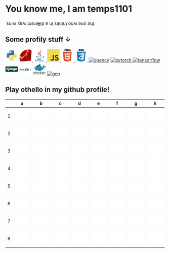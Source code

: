 # You know me, I am temps1101

˙suᴉʍ ʎɐʍ ʇuǝɹǝɟɟᴉp ɐ uᴉ sʞuᴉɥʇ oɥʍ ǝuo ǝɥʇ

## Some profily stuff ↓

<a href="https://www.python.org" target="_blank" rel="noreferrer"> <img src="https://raw.githubusercontent.com/devicons/devicon/master/icons/python/python-original.svg" alt="python" width="40" height="40"/></a>
<a href="https://www.ruby-lang.org/en/" target="_blank" rel="noreferrer"> <img src="https://raw.githubusercontent.com/devicons/devicon/master/icons/ruby/ruby-original.svg" alt="ruby" width="40" height="40"/> </a>
<a href="https://www.java.com" target="_blank" rel="noreferrer"> <img src="https://raw.githubusercontent.com/devicons/devicon/master/icons/java/java-original.svg" alt="java" width="40" height="40"/> </a>
<a href="https://developer.mozilla.org/en-US/docs/Web/JavaScript" target="_blank" rel="noreferrer"> <img src="https://raw.githubusercontent.com/devicons/devicon/master/icons/javascript/javascript-original.svg" alt="javascript" width="40" height="40"/> </a>
<a href="https://www.w3.org/html/" target="_blank" rel="noreferrer"> <img src="https://raw.githubusercontent.com/devicons/devicon/master/icons/html5/html5-original-wordmark.svg" alt="html5" width="40" height="40"/> </a>
<a href="https://www.w3schools.com/css/" target="_blank" rel="noreferrer"> <img src="https://raw.githubusercontent.com/devicons/devicon/master/icons/css3/css3-original-wordmark.svg" alt="css3" width="40" height="40"/> </a>
<a href="https://opencv.org/" target="_blank" rel="noreferrer"> <img src="https://www.vectorlogo.zone/logos/opencv/opencv-icon.svg" alt="opencv" width="40" height="40"/></a>
<a href="https://pytorch.org/" target="_blank" rel="noreferrer"> <img src="https://www.vectorlogo.zone/logos/pytorch/pytorch-icon.svg" alt="pytorch" width="40" height="40"/> </a>
<a href="https://www.tensorflow.org" target="_blank" rel="noreferrer"> <img src="https://www.vectorlogo.zone/logos/tensorflow/tensorflow-icon.svg" alt="tensorflow" width="40" height="40"/> </a>
<a href="https://www.djangoproject.com/" target="_blank" rel="noreferrer"> <img src="https://raw.githubusercontent.com/devicons/devicon/master/icons/django/django-original.svg" alt="django" width="40" height="40"/> </a>
<a href="https://nodejs.org" target="_blank" rel="noreferrer"> <img src="https://raw.githubusercontent.com/devicons/devicon/master/icons/nodejs/nodejs-original-wordmark.svg" alt="nodejs" width="40" height="40"/> </a>
<a href="https://www.docker.com/" target="_blank" rel="noreferrer"> <img src="https://raw.githubusercontent.com/devicons/devicon/master/icons/docker/docker-original-wordmark.svg" alt="docker" width="40" height="40"/> </a>
<a href="https://cloud.google.com" target="_blank" rel="noreferrer"> <img src="https://www.vectorlogo.zone/logos/google_cloud/google_cloud-icon.svg" alt="gcp" width="40" height="40"/> </a>

## Play othello in my github profile!

<table>
    <thead>
        <tr>
            <th></th>
            <th>a</th>
            <th>b</th>
            <th>c</th>
            <th>d</th>
            <th>e</th>
            <th>f</th>
            <th>g</th>
            <th>h</th>
        </tr>
    </thead>
    <tbody>
        <tr>
            <td>1</td>
            <td><a href="temps1101.github.io"><img src="images/blank.png"></a></td>
            <td><a href="temps1101.github.io"><img src="images/blank.png"></a></td>
            <td><a href="temps1101.github.io"><img src="images/blank.png"></a></td>
            <td><a href="temps1101.github.io"><img src="images/blank.png"></a></td>
            <td><a href="temps1101.github.io"><img src="images/blank.png"></a></td>
            <td><a href="temps1101.github.io"><img src="images/blank.png"></a></td>
            <td><a href="temps1101.github.io"><img src="images/blank.png"></a></td>
            <td><a href="temps1101.github.io"><img src="images/blank.png"></a></td>
        </tr>
        <tr>
            <td>2</td>
            <td><a href="temps1101.github.io"><img src="images/blank.png"></a></td>
            <td><a href="temps1101.github.io"><img src="images/blank.png"></a></td>
            <td><a href="temps1101.github.io"><img src="images/blank.png"></a></td>
            <td><a href="temps1101.github.io"><img src="images/blank.png"></a></td>
            <td><a href="temps1101.github.io"><img src="images/blank.png"></a></td>
            <td><a href="temps1101.github.io"><img src="images/blank.png"></a></td>
            <td><a href="temps1101.github.io"><img src="images/blank.png"></a></td>
            <td><a href="temps1101.github.io"><img src="images/blank.png"></a></td>
        </tr>
        <tr>
            <td>3</td>
            <td><a href="temps1101.github.io"><img src="images/blank.png"></a></td>
            <td><a href="temps1101.github.io"><img src="images/blank.png"></a></td>
            <td><a href="temps1101.github.io"><img src="images/blank.png"></a></td>
            <td><a href="temps1101.github.io"><img src="images/blank.png"></a></td>
            <td><a href="temps1101.github.io"><img src="images/blank.png"></a></td>
            <td><a href="temps1101.github.io"><img src="images/blank.png"></a></td>
            <td><a href="temps1101.github.io"><img src="images/blank.png"></a></td>
            <td><a href="temps1101.github.io"><img src="images/blank.png"></a></td>
        </tr>
        <tr>
            <td>4</td>
            <td><a href="temps1101.github.io"><img src="images/blank.png"></a></td>
            <td><a href="temps1101.github.io"><img src="images/blank.png"></a></td>
            <td><a href="temps1101.github.io"><img src="images/blank.png"></a></td>
            <td><a href="temps1101.github.io"><img src="images/blank.png"></a></td>
            <td><a href="temps1101.github.io"><img src="images/blank.png"></a></td>
            <td><a href="temps1101.github.io"><img src="images/blank.png"></a></td>
            <td><a href="temps1101.github.io"><img src="images/blank.png"></a></td>
            <td><a href="temps1101.github.io"><img src="images/blank.png"></a></td>
        </tr>
        <tr>
            <td>5</td>
            <td><a href="temps1101.github.io"><img src="images/blank.png"></a></td>
            <td><a href="temps1101.github.io"><img src="images/blank.png"></a></td>
            <td><a href="temps1101.github.io"><img src="images/blank.png"></a></td>
            <td><a href="temps1101.github.io"><img src="images/blank.png"></a></td>
            <td><a href="temps1101.github.io"><img src="images/blank.png"></a></td>
            <td><a href="temps1101.github.io"><img src="images/blank.png"></a></td>
            <td><a href="temps1101.github.io"><img src="images/blank.png"></a></td>
            <td><a href="temps1101.github.io"><img src="images/blank.png"></a></td>
        </tr>
        <tr>
            <td>6</td>
            <td><a href="temps1101.github.io"><img src="images/blank.png"></a></td>
            <td><a href="temps1101.github.io"><img src="images/blank.png"></a></td>
            <td><a href="temps1101.github.io"><img src="images/blank.png"></a></td>
            <td><a href="temps1101.github.io"><img src="images/blank.png"></a></td>
            <td><a href="temps1101.github.io"><img src="images/blank.png"></a></td>
            <td><a href="temps1101.github.io"><img src="images/blank.png"></a></td>
            <td><a href="temps1101.github.io"><img src="images/blank.png"></a></td>
            <td><a href="temps1101.github.io"><img src="images/blank.png"></a></td>
        </tr>
        <tr>
            <td>7</td>
            <td><a href="temps1101.github.io"><img src="images/blank.png"></a></td>
            <td><a href="temps1101.github.io"><img src="images/blank.png"></a></td>
            <td><a href="temps1101.github.io"><img src="images/blank.png"></a></td>
            <td><a href="temps1101.github.io"><img src="images/blank.png"></a></td>
            <td><a href="temps1101.github.io"><img src="images/blank.png"></a></td>
            <td><a href="temps1101.github.io"><img src="images/blank.png"></a></td>
            <td><a href="temps1101.github.io"><img src="images/blank.png"></a></td>
            <td><a href="temps1101.github.io"><img src="images/blank.png"></a></td>
        </tr>
        <tr>
            <td>8</td>
            <td><a href="temps1101.github.io"><img src="images/blank.png"></a></td>
            <td><a href="temps1101.github.io"><img src="images/blank.png"></a></td>
            <td><a href="temps1101.github.io"><img src="images/blank.png"></a></td>
            <td><a href="temps1101.github.io"><img src="images/blank.png"></a></td>
            <td><a href="temps1101.github.io"><img src="images/blank.png"></a></td>
            <td><a href="temps1101.github.io"><img src="images/blank.png"></a></td>
            <td><a href="temps1101.github.io"><img src="images/blank.png"></a></td>
            <td><a href="temps1101.github.io"><img src="images/blank.png"></a></td>
        </tr>
    </tbody>
</table>